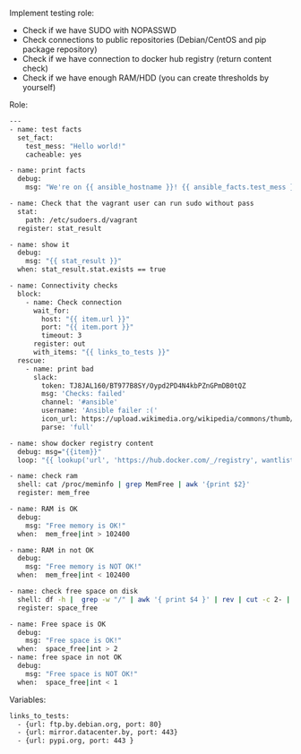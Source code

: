 Implement testing role:
* Check if we have SUDO with NOPASSWD
* Check connections to public repositories (Debian/CentOS and pip package repository)
* Check if we have connection to docker hub registry (return content check)
* Check if we have enough RAM/HDD (you can create thresholds by yourself)

Role:

```bash
---
- name: test facts
  set_fact:
    test_mess: "Hello world!"
    cacheable: yes

- name: print facts
  debug:
    msg: "We're on {{ ansible_hostname }}! {{ ansible_facts.test_mess }}"

- name: Check that the vagrant user can run sudo without pass
  stat:
    path: /etc/sudoers.d/vagrant
  register: stat_result

- name: show it
  debug:
    msg: "{{ stat_result }}"
  when: stat_result.stat.exists == true

- name: Connectivity checks
  block:
    - name: Check connection
      wait_for:
        host: "{{ item.url }}"
        port: "{{ item.port }}"
        timeout: 3
      register: out
      with_items: "{{ links_to_tests }}"
  rescue:
    - name: print bad
      slack:
        token: TJ8JAL160/BT977B8SY/Oypd2PD4N4kbPZnGPmDB0tQZ
        msg: 'Checks: failed'
        channel: '#ansible'
        username: 'Ansible failer :('
        icon_url: https://upload.wikimedia.org/wikipedia/commons/thumb/2/24/Ansible_logo.svg/1200px-Ansible_logo.svg.png
        parse: 'full'

- name: show docker registry content
  debug: msg="{{item}}"
  loop: "{{ lookup('url', 'https://hub.docker.com/_/registry', wantlist=True) }}"

- name: check ram
  shell: cat /proc/meminfo | grep MemFree | awk '{print $2}'
  register: mem_free

- name: RAM is OK
  debug:
    msg: "Free memory is OK!"
  when:  mem_free|int > 102400

- name: RAM in not OK
  debug:
    msg: "Free memory is NOT OK!"
  when:  mem_free|int < 102400

- name: check free space on disk
  shell: df -h |  grep -w "/" | awk '{ print $4 }' | rev | cut -c 2- | rev
  register: space_free

- name: Free space is OK
  debug:
    msg: "Free space is OK!"
  when:  space_free|int > 2
- name: free space in not OK
  debug:
    msg: "Free space is NOT OK!"
  when:  space_free|int < 1
```

Variables:

```bash
links_to_tests:
  - {url: ftp.by.debian.org, port: 80}
  - {url: mirror.datacenter.by, port: 443}
  - {url: pypi.org, port: 443 }
```
